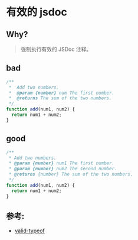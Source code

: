 # 有效的 jsdoc

## Why?

> 强制执行有效的 JSDoc 注释。

## bad

```js
/**
 *  Add two numbers.
 *  @param {number} num The first number.
 *  @returns The sum of the two numbers.
 */
function add(num1, num2) {
  return num1 + num2;
}
```

## good

```js
/**
 * Add two numbers.
 * @param {number} num1 The first number.
 * @param {number} num2 The second number.
 * @returns {number} The sum of the two numbers.
 */
function add(num1, num2) {
  return num1 + num2;
}
```

## 参考:

- [valid-typeof](https://eslint.org/docs/rules/valid-typeof)
